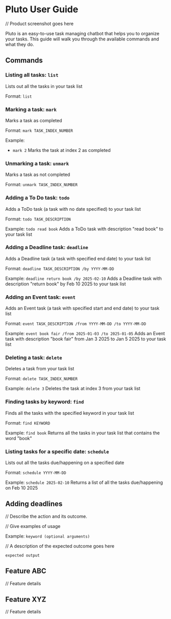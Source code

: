 # Pluto User Guide

// Product screenshot goes here

Pluto is an easy-to-use task managing chatbot that helps you to organize your tasks.
This guide will walk you through the available commands and what they do.

## Commands

### Listing all tasks: `list`
Lists out all the tasks in your task list

Format: `list`

### Marking a task: `mark`
Marks a task as completed

Format: `mark TASK_INDEX_NUMBER`

Example: 
- `mark 2` Marks the task at index 2 as completed

### Unmarking a task: `unmark`
Marks a task as not completed

Format: `unmark TASK_INDEX_NUMBER`

### Adding a To Do task: `todo`
Adds a ToDo task (a task with no date specified) to your task list 

Format: `todo TASK_DESCRIPTION`

Example: `todo read book` Adds a ToDo task with description "read book" to your task list

### Adding a Deadline task: `deadline`
Adds a Deadline task (a task with specified end date) to your task list

Format: `deadline TASK_DESCRIPTION /by YYYY-MM-DD`

Example: `deadline return book /by 2025-02-10` Adds a Deadline task with description "return book" by Feb 10 2025 to your task list

### Adding an Event task: `event`
Adds an Event task (a task with specified start and end date) to your task list

Format: `event TASK_DESCRIPTION /from YYYY-MM-DD /to YYYY-MM-DD`

Example: `event book fair /from 2025-01-03 /to 2025-01-05` Adds an Event task with description "book fair" from Jan 3 2025 to Jan 5 2025 to your task list

### Deleting a task: `delete`
Deletes a task from your task list

Format: `delete TASK_INDEX_NUMBER`

Example: `delete 3` Deletes the task at index 3 from your task list

### Finding tasks by keyword: `find`
Finds all the tasks with the specified keyword in your task list

Format: `find KEYWORD`

Example: `find book` Returns all the tasks in your task list that contains the word "book"

### Listing tasks for a specific date: `schedule`
Lists out all the tasks due/happening on a specified date

Format: `schedule YYYY-MM-DD`

Example: `schedule 2025-02-10` Returns a list of all the tasks due/happening on Feb 10 2025


## Adding deadlines

// Describe the action and its outcome.

// Give examples of usage

Example: `keyword (optional arguments)`

// A description of the expected outcome goes here

```
expected output
```

## Feature ABC

// Feature details


## Feature XYZ

// Feature details
